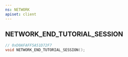 ```yaml
---
ns: NETWORK
apiset: client
---
```

## NETWORK_END_TUTORIAL_SESSION

```c
// 0xD0AFAFF5A51D72F7
void NETWORK_END_TUTORIAL_SESSION();
```





